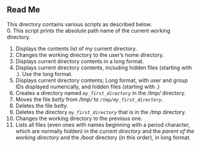 ## Read Me
This directory contains various scripts as described below. 
\
0. This script prints the absolute path name of the current working directory.
1. Displays the contents list of my current directory.
2. Changes the working directory to the user’s home directory.
3. Displays current directory contents in a long format.
4. Displays current directory contents, including hidden files (starting with .). Use the long format.
5. Displays current directory contents; Long format, with user and group IDs displayed numerically, and hidden files (starting with .)
6. Creates a directory named *`my_first_directory`* in the _/tmp/_ directory.
7. Moves the file _betty_ from _/tmp/_ to *`/tmp/my_first_directory`*.
8. Deletes the file _betty_.
9. Deletes the directory *`my_first_directory`* that is in the */tmp* directory.
10. Changes the working directory to the previous one.
11. Lists all files (even ones with names beginning with a period character, which are normally hidden) in the _current directory_ and the _parent of the working directory_ and the _/boot_ directory (in this order), in long format. 
